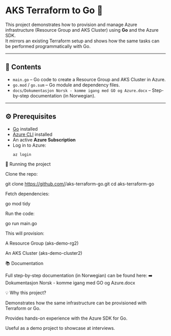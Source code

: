 
# AKS Terraform to Go 🚀

This project demonstrates how to provision and manage Azure infrastructure (Resource Group and AKS Cluster) using **Go** and the Azure SDK.  
It mirrors an existing Terraform setup and shows how the same tasks can be performed programmatically with Go.

---

## 📌 Contents
- `main.go` – Go code to create a Resource Group and AKS Cluster in Azure.
- `go.mod` / `go.sum` – Go module and dependency files.
- `docs/Dokumentasjon Norsk - komme igang med GO og Azure.docx` – Step-by-step documentation (in Norwegian).

---

## ⚙️ Prerequisites
- [Go](https://go.dev/dl/) installed  
- [Azure CLI](https://learn.microsoft.com/en-us/cli/azure/install-azure-cli) installed  
- An active **Azure Subscription**  
- Log in to Azure:
  ```bash
  az login

🚀 Running the project

Clone the repo:

git clone https://github.com/<your-username>/aks-terraform-go.git
cd aks-terraform-go


Fetch dependencies:

go mod tidy


Run the code:

go run main.go


This will provision:

A Resource Group (aks-demo-rg2)

An AKS Cluster (aks-demo-cluster2)



📚 Documentation

Full step-by-step documentation (in Norwegian) can be found here:
➡️ Dokumentasjon Norsk - komme igang med GO og Azure.docx

💡 Why this project?

Demonstrates how the same infrastructure can be provisioned with Terraform or Go.

Provides hands-on experience with the Azure SDK for Go.

Useful as a demo project to showcase at interviews.